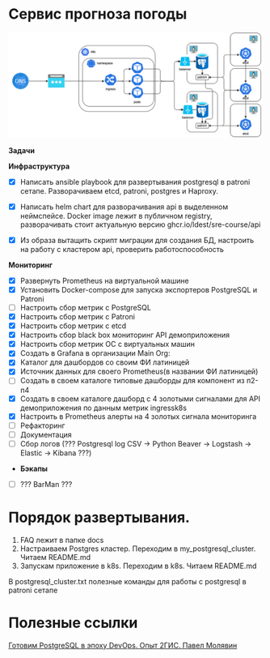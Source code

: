 # Сервис прогноза погоды 

![img.png](docs/img.png)

**Задачи**

**Инфраструктура** 
- [X] Написать ansible playbook для развертывания postgresql в patroni сетапе.
    Разворачиваем etcd, patroni, postgres и Haproxy.
- [X] Написать helm chart для разворачивания api в выделенном неймспейсе. Docker image лежит в публичном registry, разворачивать стоит актуальную версию ghcr.io/ldest/sre-course/api

- [X] Из образа вытащить скрипт миграции для создания БД, настроить на работу с кластером api, проверить работоспособность

**Мониторинг** 
- [X] Развернуть Prometheus на виртуальной машине
- [X] Установить Docker-compose для запуска экспортеров PostgreSQL и Patroni
- [ ] Настроить сбор метрик с PostgreSQL
- [X] Настроить сбор метрик с Patroni
- [X] Настроить сбор метрик с etcd
- [X] Настроить сбор black box мониторинг API демоприложения
- [X] Настроить сбор метрик ОС с виртуальных машин
- [X] Создать в Grafana в организации Main Org:
- [X] Каталог для дашбордов со своим ФИ латиницей
- [X] Источник данных для своего Prometheus(в названии ФИ латиницей)
- [ ] Создать в своем каталоге типовые дашборды для компонент из п2-п4
- [X] Создать в своем каталоге дашборд с 4 золотыми сигналами для API демоприложения по данным метрик ingressk8s
- [X] Настроить в Prometheus алерты на 4 золотых сигнала мониторинга
- [ ] Рефакторинг
- [ ] Документация
- [ ] Сбор логов (??? Postgresql log CSV -> Python Beaver -> Logstash -> Elastic -> Kibana ???)

- **Бэкапы** 
- [ ] ??? BarMan ???
 

# Порядок развертывания. 
1. FAQ лежит в папке docs
2. Настраиваем Postgres кластер. Переходим в my_postgresql_cluster. Читаем README.md
3. Запускам приложение в k8s. Переходим в k8s. Читаем README.md

В postgresql_cluster.txt полезные команды для работы с postgresql в patroni сетапе


# Полезные ссылки
[Готовим PostgreSQL в эпоху DevOps. Опыт 2ГИС. Павел Молявин](https://habr.com/ru/articles/509926/) 

